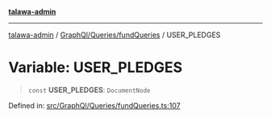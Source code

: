 [**talawa-admin**](../../../../README.md)

***

[talawa-admin](../../../../README.md) / [GraphQl/Queries/fundQueries](../README.md) / USER\_PLEDGES

# Variable: USER\_PLEDGES

> `const` **USER\_PLEDGES**: `DocumentNode`

Defined in: [src/GraphQl/Queries/fundQueries.ts:107](https://github.com/gautam-divyanshu/talawa-admin/blob/9fef64ff9fb30eb3195cc9100606d8b7a89bca79/src/GraphQl/Queries/fundQueries.ts#L107)
